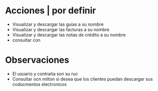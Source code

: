 # Acciones  | por definir
- Visualizar y descargar las guias a su nombre
- Visualizar y descargar las facturas a su nombre
- Visualizar y descargar las notas de crédito a su nombre
- consultar con 


# Observaciones
- El usuario y contraña son su ruc
- Consultar ocn milton si desea que los clientes puedan descargar sus coducmentos electronicos